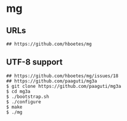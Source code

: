 mg
==

## URLs

```
## https://github.com/hboetes/mg
```

## UTF-8 support

```
## https://github.com/hboetes/mg/issues/18
## https://github.com/paaguti/mg3a
$ git clone https://github.com/paaguti/mg3a
$ cd mg3a
$ ./bootstrap.sh
$ ./configure
$ make
$ ./mg
```
